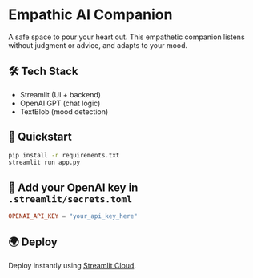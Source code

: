 # Empathic AI Companion

A safe space to pour your heart out. This empathetic companion listens without judgment or advice, and adapts to your mood.

## 🛠 Tech Stack
- Streamlit (UI + backend)
- OpenAI GPT (chat logic)
- TextBlob (mood detection)

## 🚀 Quickstart

```bash
pip install -r requirements.txt
streamlit run app.py
```

## 🔐 Add your OpenAI key in `.streamlit/secrets.toml`
```toml
OPENAI_API_KEY = "your_api_key_here"
```

## 🌍 Deploy
Deploy instantly using [Streamlit Cloud](https://streamlit.io/cloud).